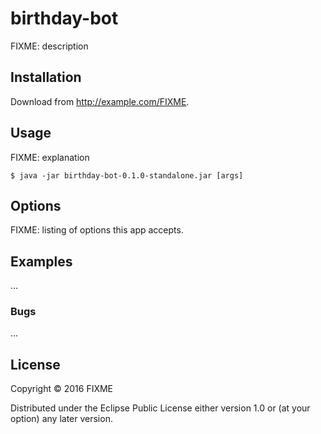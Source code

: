 # birthday-bot

FIXME: description

## Installation

Download from http://example.com/FIXME.

## Usage

FIXME: explanation

    $ java -jar birthday-bot-0.1.0-standalone.jar [args]

## Options

FIXME: listing of options this app accepts.

## Examples

...

### Bugs

...


## License

Copyright © 2016 FIXME

Distributed under the Eclipse Public License either version 1.0 or (at
your option) any later version.
